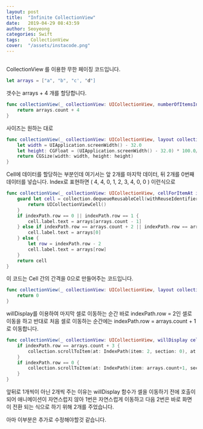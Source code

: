 ```yaml
---
layout: post
title:  "Infinite CollectionView"
date:   2019-04-29 08:43:59
author: Seoyeong
categories: Swift
tags:    CollectionView
cover:  "/assets/instacode.png"
---
```


## 

CollectionView 를 이용한 무한 페이징 코드입니다.
``` swift
let arrays = ["a", "b", "c', "d"] 
```

갯수는 arrays + 4 개를 할당합니다.
``` swift
func collectionView(_ collectionView: UICollectionView, numberOfItemsInSection section: Int) -> Int {
    return arrays.count + 4
}
```

사이즈는 원하는 대로
``` swift
func collectionView(_ collectionView: UICollectionView, layout collectionViewLayout: UICollectionViewLayout, sizeForItemAt indexPath: IndexPath) -> CGSize {
    let width = UIApplication.screenWidth() - 32.0
    let height: CGFloat = (UIApplication.screenWidth() - 32.0) * 100.0/343.0
    return CGSize(width: width, height: height)
}
```

Cell에 데이터를 할당하는 부분인데 여기서는 
앞 2개를 마지막 데이터, 뒤 2개를 0번째 데이터를 넣습니다.
Index로 표현하면 ( 4, 4, 0, 1, 2, 3, 4, 0, 0 ) 이런식으로
``` swift
func collectionView(_ collectionView: UICollectionView, cellForItemAt indexPath: IndexPath) -> UICollectionViewCell {
    guard let cell = collection.dequeueReusableCell(withReuseIdentifier: "SlideImageCell", for: indexPath) as? SlideImageCell else {
        return UICollectionViewCell()
    }
    if indexPath.row == 0 || indexPath.row == 1 {
        cell.label.text = arrays[arrays.count - 1]
    } else if indexPath.row == arrays.count + 2 || indexPath.row == arrays.count + 3 {
        cell.label.text = arrays[0]
    } else {
        let row = indexPath.row - 2
        cell.label.text = arrays[row]
    }
    return cell
}
``` 

이 코드는 Cell 간의 간격을 0으로 만들어주는 코드입니다.
``` swift
func collectionView(_ collectionView: UICollectionView, layout collectionViewLayout: UICollectionViewLayout, minimumLineSpacingForSectionAt section: Int) -> CGFloat {
    return 0
}
```

willDisplay를 이용하여 마지막 셀로 이동하는 순간 바로 indexPath.row = 2인 셀로 이동을 하고
반대로 처음 셀로 이동하는 순간에는 indexPath.row = arrays.count + 1 로 이동합니다.
``` swift
func collectionView(_ collectionView: UICollectionView, willDisplay cell: UICollectionViewCell, forItemAt indexPath: IndexPath) {
    if indexPath.row == arrays.count + 3 {
        collection.scrollToItem(at: IndexPath(item: 2, section: 0), at: .left, animated: false)
    }
    if indexPath.row == 0 {
        collection.scrollToItem(at: IndexPath(item: arrays.count+1, section: 0), at: .right, animated: false)
    }
}
```

앞뒤로 1개씩이 아닌 2개씩 주는 이유는 willDisplay 함수가 셀을 이동하기 전에 호출이 되어 애니메이션이 자연스럽지 않아 1번은 자연스럽게 이동하고 다음 2번은 바로 화면이 전환 되는 식으로 하기 위해 2개를 주었습니다.

아마 이부분은 추가로 수정해야할것 같습니다.

